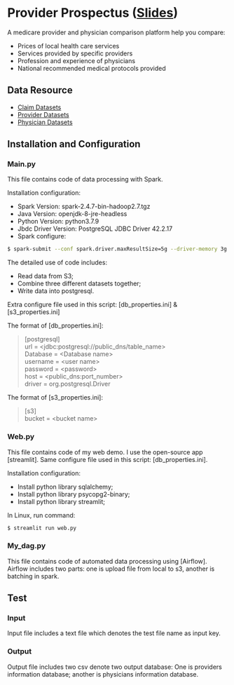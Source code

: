# Provider Prospectus ([Slides](https://docs.google.com/presentation/d/1fSQX1sfXcJ_6hanYQRTfsz3sDo1U9aSX/edit#slide=id.g9b6a5d037e_0_256))
A medicare provider and physician comparison platform help you compare:
- Prices of local health care services
- Services provided by specific providers
- Profession and experience of physicians
- National recommended medical protocols provided
## Data Resource
- [Claim Datasets](https://www.cms.gov/Research-Statistics-Data-and-Systems/Downloadable-Public-Use-Files/SynPUFs/DE_Syn_PUF)
- [Provider Datasets](https://data.medicare.gov/Nursing-Home-Compare/Provider-Info/4pq5-n9py)
- [Physician Datasets](https://data.medicare.gov/Physician-Compare/Physician-Compare-National-Downloadable-File/mj5m-pzi6)
## Installation and Configuration
### Main.py
This file contains code of data processing with Spark. 

Installation configuration:
- Spark Version: spark-2.4.7-bin-hadoop2.7.tgz
- Java Version: openjdk-8-jre-headless
- Python Version: python3.7.9
- Jbdc Driver Version: PostgreSQL JDBC Driver 42.2.17
- Spark configure:
```sh
$ spark-submit --conf spark.driver.maxResultSize=5g --driver-memory 3g --executor-memory 4g --conf spark.shuffle.registration.timeout=50000 --conf spark.sql.shuffle.partitions=1000 --driver-class-path postgresql-42.2.16.jar --jars postgresql-42.2.16.jar --packages com.amazonaws:aws-java-sdk:1.7.4,org.apache.hadoop:hadoop-aws:2.7.7 --conf spark.executor.extraJavaOptions=-Dcom.amazonaws.services.s3.enableV4=true --conf spark.driver.extraJavaOptions=-Dcom.amazonaws.services.s3.enableV4=true --master spark://10.0.0.5:7077 main.py

```

The detailed use of code includes:
- Read data from S3;
- Combine three different datasets together;
- Write data into postgresql.

Extra configure file used in this script: [db_properties.ini] & [s3_properties.ini]

The format of [db_properties.ini]:

> [postgresql]     
> url = \<jdbc:postgresql://public_dns/table_name>          
> Database = \<Database name>  
> username = \<user name>       
> password = \<password>    
> host = \<public_dns:port_number>    
> driver = org.postgresql.Driver 

The format of [s3_properties.ini]:

> [s3]     
> bucket = \<bucket name>          

### Web.py
This file contains code of my web demo. I use the open-source app [streamlit].
Same configure file used in this script: [db_properties.ini].

Installation configuration:
- Install python library sqlalchemy;
- Install python library psycopg2-binary;
- Install python library streamlit;

In Linux, run command:
```sh
$ streamlit run web.py

```

### My_dag.py

This file contains code of automated data processing using [Airflow]. Airflow includes two parts: one is upload file from local to s3, another is batching in spark.

## Test
### Input
Input file includes a text file which denotes the test file name as input key.

### Output
Output file includes two csv denote two output database: One is providers information database; another is physicians information database.
